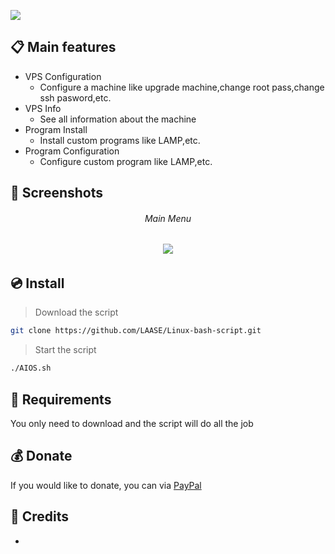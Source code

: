 <img src="https://i.imgur.com/Z3KGhLv.png"></img>
<br>

## :clipboard: Main features
* VPS Configuration
  * Configure a machine like upgrade machine,change root pass,change ssh pasword,etc.
* VPS Info
  * See all information about the machine
* Program Install
  * Install custom programs like LAMP,etc.
* Program Configuration
  * Configure custom program like LAMP,etc.

## :city_sunrise: Screenshots
<h6 align="center">Main Menu</h6>
<h6 align="center"><img src="https://i.imgur.com/aDWGePk.png"></img></h6>

## :cd: Install
>Download the script
``` bash
git clone https://github.com/LAASE/Linux-bash-script.git
```
>Start the script
``` bash
./AIOS.sh
```

## :wrench: Requirements
You only need to download and the script will do all the job

## :moneybag: Donate
If you would like to donate, you can via [PayPal](https://www.paypal.me/#)

## :bust_in_silhouette: Credits
-

